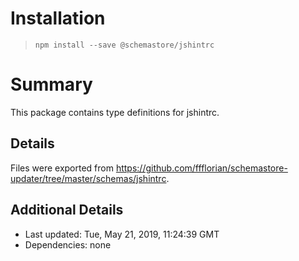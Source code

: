 # Installation
> `npm install --save @schemastore/jshintrc`

# Summary
This package contains type definitions for jshintrc.

## Details
Files were exported from https://github.com/ffflorian/schemastore-updater/tree/master/schemas/jshintrc.

## Additional Details
* Last updated: Tue, May 21, 2019, 11:24:39 GMT
* Dependencies: none
